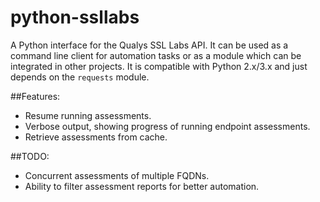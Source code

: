 python-ssllabs
==============

A Python interface for the Qualys SSL Labs API. It can be used as a command line client for automation tasks or as a module which can be integrated in other projects. It is compatible with Python 2.x/3.x and just depends on the ```requests``` module.

##Features:

* Resume running assessments.
* Verbose output, showing progress of running endpoint assessments.
* Retrieve assessments from cache.

##TODO:

* Concurrent assessments of multiple FQDNs.
* Ability to filter assessment reports for better automation.